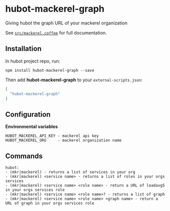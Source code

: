 # hubot-mackerel-graph

Giving hubot the graph URL of your mackerel organization

See [`src/mackerel.coffee`](src/mackerel.coffee) for full documentation.

## Installation

In hubot project repo, run:

`npm install hubot-mackerel-graph --save`

Then add **hubot-mackerel-graph** to your `external-scripts.json`:

```json
[
  "hubot-mackerel-graph"
]
```

## Configuration
**Environmental variables**
```
HUBOT_MACKEREL_API_KEY - mackerel api key
HUBOT_MACKEREL_ORG     - mackerel organization name
```

## Commands

```
hubot:
- (mkr|mackerel) - returns a list of services in your org
- (mkr|mackerel) <service name> - returns a list of roles in your orgs services
- (mkr|mackerel) <service name> <role name> - return a URL of loadavg5 in your orgs services role
- (mkr|mackerel) <service name> <role name>? - returns a list of graph
- (mkr|mackerel) <service name> <role name> <graph name> - return a URL of graph in your orgs services role

```
